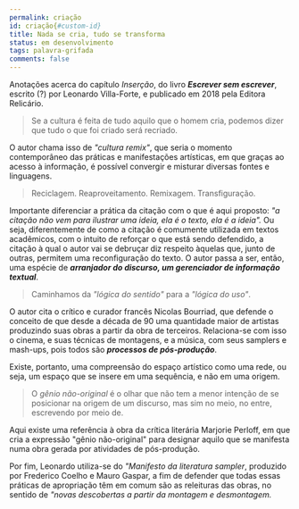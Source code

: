 ```yaml
---
permalink: criação  
id: criação{#custom-id}
title: Nada se cria, tudo se transforma
status: em desenvolvimento
tags: palavra-grifada
comments: false
---
```


Anotações acerca do capítulo *Inserção*, do livro ***Escrever sem escrever***, escrito (?) por Leonardo Villa-Forte, e publicado em 2018 pela Editora Relicário.  

> Se a cultura é feita de tudo aquilo que o homem cria, podemos dizer que tudo o que foi criado será recriado.

O autor chama isso de *"cultura remix"*, que seria o momento contemporâneo das práticas e manifestações artísticas, em que graças ao acesso à informação, é possível convergir e misturar diversas fontes e linguagens.

> Reciclagem. Reaproveitamento. Remixagem. Transfiguração.

Importante diferenciar a prática da citação com o que é aqui proposto: *"a citação não vem para ilustrar uma ideia, ela é o texto, ela é a ideia".* Ou seja, diferentemente de como a citação é comumente utilizada em textos acadêmicos, com o intuito de reforçar o que está sendo defendido, a citação à qual o autor vai se debruçar diz respeito àquelas que, junto de outras, permitem uma reconfiguração do texto. O autor passa a ser, então, uma espécie de ***arranjador do discurso, um gerenciador de informação textual***.

> Caminhamos da *"lógica do sentido"* para a *"lógica do uso"*.

O autor cita o crítico e curador francês Nicolas Bourriad, que defende o conceito de que desde a década de 90 uma quantidade maior de artistas produzindo suas obras a partir da obra de terceiros. Relaciona-se com isso o cinema, e suas técnicas de montagens, e a música, com seus samplers e mash-ups, pois todos são ***processos de pós-produção***.  

Existe, portanto, uma compreensão do espaço artístico como uma rede, ou seja, um espaço que se insere em uma sequência, e não em uma origem.

> O *gênio não-original* é o olhar que não tem a menor intenção de se posicionar na origem de um discurso, mas sim no meio, no entre, escrevendo por meio de.

Aqui existe uma referência à obra da crítica literária Marjorie Perloff, em que cria a expressão "gênio não-original" para designar aquilo que se manifesta numa obra gerada por atividades de pós-produção.

Por fim, Leonardo utiliza-se do *"Manifesto da literatura sampler*, produzido por Frederico Coelho e Mauro Gaspar, a fim de defender que todas essas práticas de apropriação têm em comum são as releituras das obras, no sentido de *"novas descobertas a partir da montagem e desmontagem.* 